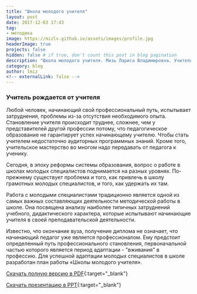 ```yaml
---
title: "Школа молодого учителя"
layout: post
date: 2017-12-03 17:43
tag: 
- методика
image: https://mizlv.github.io/assets/images/profile.jpg
headerImage: true
projects: false
hidden: false # if true, don't count this post in blog pagination
description: "Школа молодого учителя. Мизь Лариса Владимировна. Учитель математики высшей категории."
category: blog
author: lmiz
<!-- externalLink: false -->
---
```


### **Учитель рождается от учителя** 

Любой человек, начинающий свой профессиональный путь, испытывает затруднения, проблемы из-за отсутствия необходимого опыта. Становление учителя происходит труднее, сложнее, чем у представителей другой профессии потому, что педагогическое образование не гарантирует успех начинающему учителю. Чтобы стать учителем недостаточно аудиторных программных знаний. Кроме того, учительское мастерство во многом надо передавать от педагога к ученику.


Сегодня, в эпоху реформы системы образования, вопрос о работе в школах молодых специалистов поднимается на разных уровнях. По-прежнему существует проблема и того, как привлечь в школу грамотных молодых специалистов, и  того, как удержать их там.


Работа с молодыми специалистами традиционно является  одной из самых важных составляющих деятельности методической работы в школе. Она посвящена анализу наиболее типичных затруднений учебного, дидактического характера, которые испытывают начинающие учителя в своей преподавательской деятельности.


Известно, что окончание вуза, получение диплома не означает, что начинающий педагог уже является профессионалом. Ему предстоит определенный путь профессионального становления, первоначальной частью которого является период адаптации - "вживания" в профессию. Для успешной адаптации молодых специалистов  в школе разработан план работы «Школы молодого учителя».


[Cкачать полную версию в PDF](https://mizlv.github.io/assets/pdf/training.pdf){:target="_blank"}

[Cкачать презентацию в PPT](https://mizlv.github.io/assets/pdf/shkola-molodogo-uchitelya.pptx){:target="_blank"}


